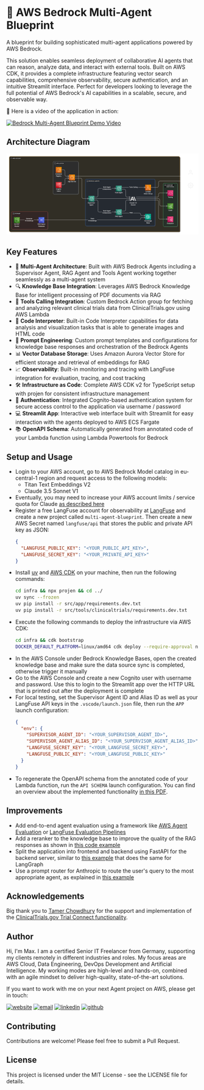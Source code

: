 # 🧰 AWS Bedrock Multi-Agent Blueprint

A blueprint for building sophisticated multi-agent applications powered by AWS Bedrock.

This solution enables seamless deployment of collaborative AI agents that can reason, analyze data, and interact with external tools. Built on AWS CDK, it provides a complete infrastructure featuring vector search capabilities, comprehensive observability, secure authentication, and an intuitive Streamlit interface. Perfect for developers looking to leverage the full potential of AWS Bedrock's AI capabilities in a scalable, secure, and observable way.

🎥 Here is a video of the application in action:

<div align="left">
      <a href="https://www.youtube.com/watch?v=osjZSjEMR78">
     <img
      src="https://img.youtube.com/vi/osjZSjEMR78/0.jpg"
      alt="Bedrock Multi-Agent Blueprint Demo Video"
      style="width:300px;">
      </a>
    </div>

## Architecture Diagram

![multi-agent-blueprint-architecture](diag/architecture.png)

## Key Features

- 🤖 **Multi-Agent Architecture**: Built with AWS Bedrock Agents including a Supervisor Agent, RAG Agent and Tools Agent working together seamlessly as a multi-agent system
- 🔍 **Knowledge Base Integration**: Leverages AWS Bedrock Knowledge Base for intelligent processing of PDF documents via RAG
- 🔄 **Tools Calling Integration**: Custom Bedrock Action group for fetching and analyzing relevant clinical trials data from ClinicalTrials.gov using AWS Lambda
- 🧮 **Code Interpreter**: Built-in Code Interpreter capabilities for data analysis and visualization tasks that is able to generate images and HTML code
- 🎯 **Prompt Engineering**: Custom prompt templates and configurations for knowledge base responses and orchestration of the Bedrock Agents
- 📊 **Vector Database Storage**: Uses Amazon Aurora Vector Store for efficient storage and retrieval of embeddings for RAG
- 📈 **Observability**: Built-in monitoring and tracing with LangFuse integration for evaluation, tracing, and cost tracking
- 🛠️ **Infrastructure as Code**: Complete AWS CDK v2 for TypeScript setup with projen for consistent infrastructure management
- 🔐 **Authentication**: Integrated Cognito-based authentication system for secure access control to the application via username / password
- 💻 **Streamlit App**: Interactive web interface built with Streamlit for easy interaction with the agents deployed to AWS ECS Fargate
- 📚 **OpenAPI Schema**: Automatically generated from annotated code of your Lambda function using Lambda Powertools for Bedrock

## Setup and Usage

- Login to your AWS account, go to AWS Bedrock Model catalog in eu-central-1 region and request access to the following models:
  - Titan Text Embeddings V2
  - Claude 3.5 Sonnet V1
- Eventually, you may need to increase your AWS account limits / service quota for Claude [as described here](https://docs.aws.amazon.com/bedrock/latest/userguide/quotas.html)
- Register a free LangFuse account for observability at [LangFuse](https://langfuse.com/) and create a new project called `multi-agent-blueprint`. Then create a new AWS Secret named `langfuse/api`  that stores the public and private API key as JSON:
  ```json
  {
    "LANGFUSE_PUBLIC_KEY": "<YOUR_PUBLIC_API_KEY>",
    "LANGFUSE_SECRET_KEY": "<YOUR_PRIVATE_API_KEY>"
  }
  ```
- Install [uv](https://docs.astral.sh/uv/) and [AWS CDK](https://docs.aws.amazon.com/cdk/latest/guide/getting_started.html) on your machine, then run the following commands:
  ```bash
  cd infra && npx projen && cd ../
  uv sync --frozen
  uv pip install -r src/app/requirements.dev.txt
  uv pip install -r src/tools/clinicaltrials/requirements.dev.txt
  ```
- Execute the following commands to deploy the infrastructure via AWS CDK:
  ```bash
  cd infra && cdk bootstrap
  DOCKER_DEFAULT_PLATFORM=linux/amd64 cdk deploy --require-approval never --all
  ```
- In the AWS Console under Bedrock Knowledge Bases, open the created knowledge base and make sure the data source sync is completed, otherwise trigger it manually
- Go to the AWS Console and create a new Cognito user with username and password. Use this to login to the Streamlit app over the HTTP URL that is printed out after the deployment is complete
- For local testing, set the Supervisor Agent ID and Alias ID as well as your LangFuse API keys in the `.vscode/launch.json` file, then run the `APP` launch configuration:
  ```json
  {
    "env": {
      "SUPERVISOR_AGENT_ID": "<YOUR_SUPERVISOR_AGENT_ID>",
      "SUPERVISOR_AGENT_ALIAS_ID": "<YOUR_SUPERVISOR_AGENT_ALIAS_ID>",
      "LANGFUSE_SECRET_KEY": "<YOUR_LANGFUSE_SECRET_KEY>",
      "LANGFUSE_PUBLIC_KEY": "<YOUR_LANGFUSE_PUBLIC_KEY>"
    }
  }
  ```
- To regenerate the OpenAPI schema from the annotated code of your Lambda function, run the `API SCHEMA` launch configuration. You can find an overview about the implemented functionality [in this PDF](./data/api/Clinical%20Trials%20Bedrock%20API.pdf).

## Improvements

- Add end-to-end agent evaluation using a framework like [AWS Agent Evaluation](https://awslabs.github.io/agent-evaluation/) or [LangFuse Evaluation Pipelines](https://langfuse.com/docs/scores/external-evaluation-pipelines)
- Add a reranker to the knowledge base to improve the quality of the RAG responses as shown in [this code example](https://github.com/aws-samples/amazon-bedrock-samples/blob/main/rag/knowledge-bases/features-examples/02-optimizing-accuracy-retrieved-results/re-ranking_using_kb.ipynb)
- Split the application into frontend and backend using FastAPI for the backend server, similar to [this example](https://github.com/JoshuaC215/agent-service-toolkit/tree/main) that does the same for LangGraph
- Use a prompt router for Anthropic to route the user's query to the most appropriate agent, as explained in [this example](https://github.com/awslabs/generative-ai-cdk-constructs/blob/main/src/cdk-lib/bedrock/README.md#prompt-routing)

## Acknowledgements

Big thank you to [Tamer Chowdhury](https://www.linkedin.com/in/tamer-chowdhury-9875684/) for the support and implementation of the [ClinicalTrials.gov Trial Connect functionality](https://huggingface.co/spaces/chowdhut/Trial-Connect).

## Author

Hi, I'm Max. I am a certified Senior IT Freelancer from Germany, supporting my clients remotely in different industries and roles. My focus areas are AWS Cloud, Data Engineering, DevOps Development and Artificial Intelligence. My working modes are high-level and hands-on, combined with an agile mindset to deliver high-quality, state-of-the-art solutions.

If you want to work with me on your next Agent project on AWS, please get in touch:

[![website](https://img.shields.io/badge/Website-000000?style=for-the-badge&logo=About.me&logoColor=white)](https://maxritter.net/)
[![email](https://img.shields.io/badge/Email-D14836?style=for-the-badge&logo=gmail&logoColor=white)](mailto:mail@maxritter.net)
[![linkedin](https://img.shields.io/badge/LinkedIn-0077B5?style=for-the-badge&logo=linkedin&logoColor=white)](https://www.linkedin.com/in/rittermax/)
[![github](https://img.shields.io/badge/GitHub-2b3137?style=for-the-badge&logo=github&logoColor=white)](https://github.com/maxritter)

## Contributing

Contributions are welcome! Please feel free to submit a Pull Request.

## License

This project is licensed under the MIT License - see the LICENSE file for details.
